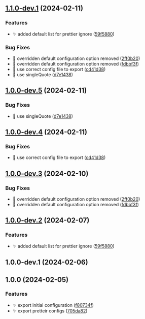 ## [1.1.0-dev.1](https://github.com/SebastianWesolowski/s-prettier/compare/v1.0.0...v1.1.0-dev.1) (2024-02-11)


### Features

* ✨ added default list for prettier ignore ([59f5880](https://github.com/SebastianWesolowski/s-prettier/commit/59f58804f5596653a4ff50cb4d1002a2c5a73d1f))


### Bug Fixes

* 🐛 overridden default configuration option removed ([2ff0b20](https://github.com/SebastianWesolowski/s-prettier/commit/2ff0b2093e3278a624fc13ef36eb5de3d25bfe30))
* 🐛 overridden default configuration option removed ([fdbbf3f](https://github.com/SebastianWesolowski/s-prettier/commit/fdbbf3f84abbe091422e985014f043f0cfa8e453))
* 🐛 use correct config file to export ([cd41d38](https://github.com/SebastianWesolowski/s-prettier/commit/cd41d38d47f604a77e4d234d4312f638869d9e0c))
* 🐛 use singleQuote ([d7e1438](https://github.com/SebastianWesolowski/s-prettier/commit/d7e1438a73c9cb56d2e604e5df8b2499488b8217))

## [1.0.0-dev.5](https://github.com/SebastianWesolowski/s-prettier/compare/v1.0.0-dev.4...v1.0.0-dev.5) (2024-02-11)


### Bug Fixes

* 🐛 use singleQuote ([d7e1438](https://github.com/SebastianWesolowski/s-prettier/commit/d7e1438a73c9cb56d2e604e5df8b2499488b8217))

## [1.0.0-dev.4](https://github.com/SebastianWesolowski/s-prettier/compare/v1.0.0-dev.3...v1.0.0-dev.4) (2024-02-11)


### Bug Fixes

* 🐛 use correct config file to export ([cd41d38](https://github.com/SebastianWesolowski/s-prettier/commit/cd41d38d47f604a77e4d234d4312f638869d9e0c))

## [1.0.0-dev.3](https://github.com/SebastianWesolowski/s-prettier/compare/v1.0.0-dev.2...v1.0.0-dev.3) (2024-02-10)


### Bug Fixes

* 🐛 overridden default configuration option removed ([2ff0b20](https://github.com/SebastianWesolowski/s-prettier/commit/2ff0b2093e3278a624fc13ef36eb5de3d25bfe30))
* 🐛 overridden default configuration option removed ([fdbbf3f](https://github.com/SebastianWesolowski/s-prettier/commit/fdbbf3f84abbe091422e985014f043f0cfa8e453))

## [1.0.0-dev.2](https://github.com/SebastianWesolowski/s-prettier/compare/v1.0.0-dev.1...v1.0.0-dev.2) (2024-02-07)


### Features

* ✨ added default list for prettier ignore ([59f5880](https://github.com/SebastianWesolowski/s-prettier/commit/59f58804f5596653a4ff50cb4d1002a2c5a73d1f))

## 1.0.0-dev.1 (2024-02-06)


## 1.0.0 (2024-02-05)


### Features

* ✨ export initial configuration ([f80734f](https://github.com/SebastianWesolowski/s-prettier/commit/f80734f83a842f17b6ec1be8b2bd2044a51e4c4a))
* ✨ export pretteir configs ([705da82](https://github.com/SebastianWesolowski/s-prettier/commit/705da828f57f510b2e32fd59a5a9164c5b9e616a))

